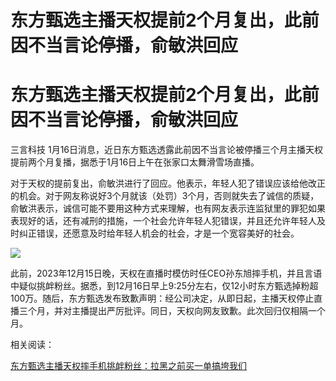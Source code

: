 # 东方甄选主播天权提前2个月复出，此前因不当言论停播，俞敏洪回应

# 东方甄选主播天权提前2个月复出，此前因不当言论停播，俞敏洪回应

三言科技 1月16日消息，近日东方甄选透露此前因不当言论被停播三个月主播天权提前两个月复播，据悉于1月16日上午在张家口太舞滑雪场直播。

对于天权的提前复出，俞敏洪进行了回应。他表示，年轻人犯了错误应该给他改正的机会。对于网友称说好3个月就该（处罚）3个月，否则就失去了诚信的质疑，俞敏洪表示，诚信可能不要用这种方式来理解，也有网友表示连监狱里的罪犯如果表现好的话，还有减刑的措施，一个社会允许年轻人犯错误，并且还允许年轻人及时纠正错误，还愿意及时给年轻人机会的社会，才是一个宽容美好的社会。

![](https://inews.gtimg.com/om_bt/OLShPTdHY4FoG7yn0DjNa0Abf6V0B2IjBf_EgHZn2CdNYAA/1000)

此前，2023年12月15日晚，天权在直播时模仿时任CEO孙东旭摔手机，并且言语中疑似挑衅粉丝。据悉，到12月16日早上9:25分左右，仅12小时东方甄选掉粉超100万。随后，东方甄选发布致歉声明：经公司决定，从即日起，主播天权停止直播三个月，并对主播提出严厉批评。同日，天权向网友致歉。此次回归仅相隔一个月。

相关阅读：

[东方甄选主播天权摔手机挑衅粉丝：拉黑之前买一单搞垮我们 ](https://news.qq.com/rain/a/20231216A0087W00)

